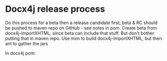 Docx4j release process
======================

Do this process for a beta then a release candidate first; 
 beta & RC should be pushed to maven repo on GitHub - see notes in pom.
 Create beta from docx4j-ImportXHTML, since beta can include that stuff.
 But don't bother putting that in maven repo.
 Use mvn to build docx4j-ImportXHTML, but then ant to gather the jars 

In docx4j pom:

<!-- Uncomment to deploy to GitHub.  MUST Comment out for real release
<distributionManagement>
:
 
 
When it comes to the actual release, follow the below for:

+ docx4j

+ xhtmlrenderer
+ docx4j-ImportXHTML
+ docx4j-export-FO

+ docx4j-MOXy

+ Enterprise Ed. 

+ .NET dist



TODO: make toolchain UTF-8 filename safe ie git, zip, unzip

 
---------- 

Update CHANGELOG.md, README.md with release info.

    http://www.jukie.net/bart/blog/pimping-out-git-log
        
(refer to CHANGELOG.md to see what rnumber to start at)  

    git lg b6c12c8..HEAD > stuff.txt  

Update pom.xml with target version number (must still be -SNAPSHOT)

Check sub-modules are using <version>${revision}</version> (ie that the 2 Maven commits from last time have been reverted)

Update build.xml so it has the same version as pom.xml (but without  -SNAPSHOT) 

Check everything is committed

Update Getting Started as necessary (inc HTML and PDF versions)

Check jar versions in pom.xml, build.xml

mvn clean

Run JarCheck on result of mvn install to check its compiled for 1.6 (run it on all jars in dist)

(Jar not clean? avoid mixing mvn and eclipse (test?) output)

git commit / push upstream
(uses git-remote-https, if you want to force a particular network connection)

-------------

Note for Java 11:  Maven Central requires Javadoc.

But org.slf4j is a multi-release jar, and the maven javadoc plugin can't handle it under Java 11: https://bugs.openjdk.java.net/browse/JDK-8222309
				 
So we have to build with Java 12:- 

$ sudo archlinux-java set java-12-adoptopenjdk

-------------

Start up the Git Bash session and go to your project directory.

Windows users, you need to start up an SSH agent to provide your passkey when needed by the release process.

To do this, in your Git Shell type :

    eval `ssh-agent`  //pay attention to the back tick quotes here
    
which should return a piece of text like Agent pid xyz. This command starts the agent and sets up a couple of 
environment variables relating to the SSH agent. 

If you type env | grep SSH you will see the environment variables :

   1$ env | grep SSH
   2SSH_AGENT_PID=1234
   3SSH_AUTH_SOCK=/tmp/ssh-abcdef1234/agent.5678

Windows users will need to manually create the directory c:/tmp/ssh-abcdef1234/agent.5678 otherwise you
get and error saying could not open a connection to your authentication agent.

Create the new directory and then add your key to the agent using the following syntax which assumes your 
Github RSA key is in the c:\.ssh\ directory. If it isn’t then just substitute the directory for your key.

$ ssh-add ~/.ssh/id_rsa
Enter passphrase for /c/Users/jharrop/.ssh/id_rsa: [the github 2 one]

--------------

Linux

eval "$(ssh-agent -s)"

ssh-add ~/.ssh/id_rsa
Enter passphrase for ... .ssh/id_rsa: [the github 2 one]

---------------

This command prompt can be used to do what follows for the 4 projects.  ie the above only needs to be done once :-)

then per https://docs.sonatype.org/display/Repository/Sonatype+OSS+Maven+Repository+Usage+Guide

mvn release:clean

mvn release:prepare

in prepare, prompt for passphrase is the *other* one [e..]
(if you bugger it up, do git reset --hard, and start again with clean!)

release:prepare ends with:

		---
		[INFO] Checking in modified POMs...
		[INFO] Executing: cmd.exe /X /C "git add -- pom.xml"
		[INFO] Working directory: c:\Users\jharrop\git\plutext\docx4jGREAT
		[INFO] Executing: cmd.exe /X /C "git status"
		[INFO] Working directory: c:\Users\jharrop\git\plutext\docx4jGREAT
		[INFO] Executing: cmd.exe /X /C "git commit --verbose -F C:\Users\jharrop\AppDat
		a\Local\Temp\maven-scm-1479963909.commit pom.xml"
		[INFO] Working directory: c:\Users\jharrop\git\plutext\docx4jGREAT
		[INFO] Executing: cmd.exe /X /C "git symbolic-ref HEAD"
		[INFO] Working directory: c:\Users\jharrop\git\plutext\docx4jGREAT
		[INFO] Executing: cmd.exe /X /C "git push git@github.com:plutext/docx4j.git mast
		er:master"
		[INFO] Working directory: c:\Users\jharrop\git\plutext\docx4jGREAT
		[INFO] Tagging release with the label docx4j-2.8.0...
		[INFO] Executing: cmd.exe /X /C "git tag -F C:\Users\jharrop\AppData\Local\Temp\
		maven-scm-1814557282.commit docx4j-2.8.0"
		[INFO] Working directory: c:\users\jharrop\git\plutext\docx4jgreat
		[INFO] Executing: cmd.exe /X /C "git push git@github.com:plutext/docx4j.git docx
		4j-2.8.0"
		[INFO] Working directory: c:\users\jharrop\git\plutext\docx4jgreat
		[INFO] Executing: cmd.exe /X /C "git ls-files"
		[INFO] Working directory: c:\users\jharrop\git\plutext\docx4jgreat
		[INFO] Transforming 'docx4j'...
		[INFO] Not removing release POMs
		[INFO] Checking in modified POMs...
		[INFO] Executing: cmd.exe /X /C "git add -- pom.xml"
		[INFO] Working directory: c:\Users\jharrop\git\plutext\docx4jGREAT
		[INFO] Executing: cmd.exe /X /C "git status"
		[INFO] Working directory: c:\Users\jharrop\git\plutext\docx4jGREAT
		[INFO] Executing: cmd.exe /X /C "git commit --verbose -F C:\Users\jharrop\AppDat
		a\Local\Temp\maven-scm-651007931.commit pom.xml"
		[INFO] Working directory: c:\Users\jharrop\git\plutext\docx4jGREAT
		[INFO] Executing: cmd.exe /X /C "git symbolic-ref HEAD"
		[INFO] Working directory: c:\Users\jharrop\git\plutext\docx4jGREAT
		[INFO] Executing: cmd.exe /X /C "git push git@github.com:plutext/docx4j.git mast
		er:master"
		[INFO] Working directory: c:\Users\jharrop\git\plutext\docx4jGREAT
		[INFO] Release preparation complete.
		[INFO] ------------------------------------------------------------------------
		[INFO] BUILD SUCCESS
		[INFO] ------------------------------------------------------------------------
		[INFO] Total time: 2:46.951s
		[INFO] Finished at: Thu May 24 15:42:00 EST 2012
		[INFO] Final Memory: 8M/244M
		[INFO] ------------------------------------------------------------------------

and gives you release.properties:

		jharrop@JHARROP-M4600 ~/git/plutext/docx4jGREAT (master)
		$ cat release.properties
		#release configuration
		#Thu May 24 15:42:00 EST 2012
		project.dev.org.docx4j\:docx4j=2.8.1-SNAPSHOT
		scm.tag=docx4j-2.8.0
		project.scm.org.docx4j\:docx4j.tag=HEAD
		scm.url=scm\:git|git@github.com\:plutext/docx4j.git
		pushChanges=true
		preparationGoals=clean verify
		project.scm.org.docx4j\:docx4j.url=http\://svn.sonatype.org/spice/tags/oss-paren
		t-7/docx4j
		project.scm.org.docx4j\:docx4j.developerConnection=scm\:git|git@github.com\:plut
		ext/docx4j.git
		project.rel.org.docx4j\:docx4j=2.8.0
		remoteTagging=true
		scm.commentPrefix=[maven-release-plugin]
		project.scm.org.docx4j\:docx4j.connection=scm\:svn\:http\://svn.sonatype.org/spi
		ce/tags/oss-parent-7/docx4j
		exec.additionalArguments=-Psonatype-oss-release
		completedPhase=end-release

NB: it says that before you've done release:perform!!

If you need to start again for any reason, delete the tag it added:

	git tag -d docx4j-2.8.0
	git push origin :refs/tags/docx4j-2.8.0

and change the version back in your pom (and commit)
and delete release.properties

Easiest is to discard all changes, and if necessary revert and commit any commits it made.

You'll still need to delete any tag as per above.


-----------

You can't do:

	$ mvn release:perform -X -DlocalCheckout=true

since it says it

	don't handle protocol 'git@github.com:file'

so just do:

	$ mvn release:perform -X 

(don't need to worry about presence of bin-testOutput dir etc)

.. be patient .. it may look like nothing is happening 
(frozen checking out... and no network traffic), but have faith....

enter code signing password again [ie e..]

.. then its upload to oss.sonatype.org

    [INFO] --- maven-gpg-plugin:1.1:sign (sign-artifacts) @ docx4j ---

    [INFO] --- maven-install-plugin:2.3.1:install (default-install) @ docx4j ---

    [INFO] Installing c:\Users\jharrop\git\plutext\docx4jGREAT\target\checkout\t
arget\docx4j-2.8.0.jar to C:\Users\jharrop\.m2\repository\org\docx4j\docx4j\2.8.
0\docx4j-2.8.0.jar

etc

    [INFO] --- maven-deploy-plugin:2.5:deploy (default-deploy) @ docx4j ---

    Uploading: https://oss.sonatype.org/service/local/staging/deploy/maven2/org/
docx4j/docx4j/2.8.0/docx4j-2.8.0.jar
    Uploaded: https://oss.sonatype.org/service/local/staging/deploy/maven2/org/d
ocx4j/docx4j/2.8.0/docx4j-2.8.0.jar (3735 KB at 31.7 KB/sec)

    Uploading: https://oss.sonatype.org/service/local/staging/deploy/maven2/org/
docx4j/docx4j/2.8.0/docx4j-2.8.0-sources.jar
    Uploaded: https://oss.sonatype.org/service/local/staging/deploy/maven2/org/d
ocx4j/docx4j/2.8.0/docx4j-2.8.0-sources.jar (4042 KB at 84.5 KB/sec)

    Uploading: https://oss.sonatype.org/service/local/staging/deploy/maven2/org/
docx4j/docx4j/2.8.0/docx4j-2.8.0-javadoc.jar
    16061 KB 
.. at 74.5 KB/sec

Then release it - see https://docs.sonatype.org/display/Repository/Sonatype+OSS+Maven+Repository+Usage+Guide

1. close the staging repository:

   1. Login to the Nexus UI, https://oss.sonatype.org/index.html#welcome
   2. Go to Staging Repositories page.
   3. Select a staging repository.
   4. Click the Close button.

2. when you are sure the closed staging repository has no problem, click the Release button.


-------

Revert and commit (most recent first) the 2 commits which change the version number in all the poms
(Swap sub-modules back to <version>${revision}</version>)
then manually update the version number in parent pom.

Repeat above for -ImportXHTML 

Run ant release (requires docx4j, -ImportXHTML  to be in maven)

 ant release  -buildfile etc/build.xml

----

Put in /docx4j dir, for example

	scp *1.2.zip  ubuntu@docx4java.org:/home/ubuntu/docx4j-8.1.2/


Announce release in docx4j forum
Update downloads.html (includes link to release announcement)
Update news

----

.NET releases

Nuget publish procedure:
(see also HOWTO_update.txt on M4600)

Create the dll:
0.  you'll need slf4j-api.dll (use the version in nuget, or update it first: IKVM needs to use the version end-users will be using, or they'll get TypeInitializationException).
    should just be 1.7.5.4
1.  get branch:  git checkout tags/docx4j-6.0.1 -b docx4j-6.0.1
2.  mvn install (to ensure deps are present, and since it is only mvn which writes docx4j version)
4.	ant dist.NET to create the DLL, strong named since that's useful for VSTO

C:\Program Files (x86)\Microsoft SDKs\Windows\v7.0A\Bin\sn -v can be used to check
	
docx4.NET in Visual Studio:	
0.  git clone https://github.com/plutext/docx4j.NET.git
1.	open that in Visual Studio, remove reference to existing DLL; copy/add the new one
2.	update docx4j.properties (don't need that in -ImportXHTML nuspec, since it is pulled in automatically)
3.  build (issues doing this with VS Community 2017 on Yoga; use VS 2010 on M4600 VM )
4.	test it works
5.  update nuget deps?

NuGet Package Explorer:
6.	open the existing .nuspec file (in NuGet Package Explorer application, v4.1 or later required, I'm using 4.4.46, but that mangles @src attribute on save, so you'll need to fix it)
7.	update the version number etc, then save it
8.	publish (key is in user profiles doc; i left the append 'api/v2/package' option ticked)
9.  save new .nuspec (save metadata as..) if you edited in NuGet Package Explorer 
10.  push to GitHub

Procedure for -ImportXHTML is similar,
  but copy the docx4j.dll into it first.

TODO: review which version of .NET to target (see howto file)  
  


